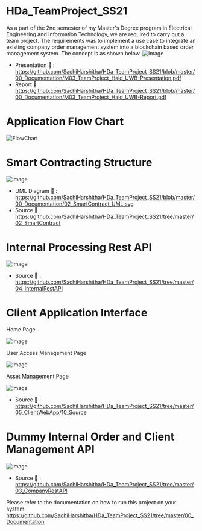 # HDa_TeamProject_SS21
As a part of the 2nd semester of my Master's Degree program in Electrical Engineering and Information Technology, we are required to carry out a team project. The requirements was to implement a use case to integrate an existing company order management system into a blockchain based order management system. The concept is as shown below.
![image](https://user-images.githubusercontent.com/76457616/126892804-4ff77a3f-f10b-4dec-b6bb-681d69c3c381.png)

- Presentation 📗 : https://github.com/SachiHarshitha/HDa_TeamProject_SS21/blob/master/00_Documentation/M03_TeamProject_Haid_UWB-Presentation.pdf
- Report 📘 : https://github.com/SachiHarshitha/HDa_TeamProject_SS21/blob/master/00_Documentation/M03_TeamProject_Haid_UWB-Report.pdf

# Application Flow Chart
![FlowChart](https://user-images.githubusercontent.com/76457616/126892922-6161609d-e008-4d50-a8cd-feeb6d32efb0.png)

# Smart Contracting Structure
![image](https://user-images.githubusercontent.com/76457616/126892865-d0a5148c-1c6f-45d4-9614-c2ff740c1460.png)
- UML Diagram 🔀 : https://github.com/SachiHarshitha/HDa_TeamProject_SS21/blob/master/00_Documentation/02_SmartContract_UML.svg
- Source 📑 : https://github.com/SachiHarshitha/HDa_TeamProject_SS21/tree/master/02_SmartContract

# Internal Processing Rest API
![image](https://user-images.githubusercontent.com/76457616/126892638-ec0551e2-6e36-4a5f-9472-07224d4ea76a.png)
- Source 📑 : https://github.com/SachiHarshitha/HDa_TeamProject_SS21/tree/master/04_InternalRestAPI

# Client Application Interface
Home Page

![image](https://user-images.githubusercontent.com/76457616/126892650-4d41a3fd-925c-4800-b3a7-a7491d5150c5.png)

User Access Management Page

![image](https://user-images.githubusercontent.com/76457616/126892669-5c694606-db23-46e0-afc6-e62886f143ca.png)

Asset Management Page

![image](https://user-images.githubusercontent.com/76457616/126892671-2b0527af-dd60-4c3b-a6f8-4314fe1cbbc5.png)
- Source 📑 : https://github.com/SachiHarshitha/HDa_TeamProject_SS21/tree/master/05_ClientWebApp/10_Source

# Dummy Internal Order and Client Management API
![image](https://user-images.githubusercontent.com/76457616/126892778-ef0341b6-27e0-405d-b053-255932ad1d94.png)
- Source 📑 : https://github.com/SachiHarshitha/HDa_TeamProject_SS21/tree/master/03_CompanyRestAPI

Please refer to the documentation on how to run this project on your system.
https://github.com/SachiHarshitha/HDa_TeamProject_SS21/tree/master/00_Documentation
